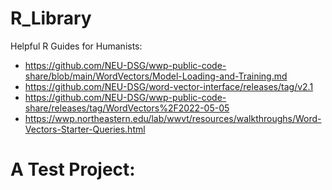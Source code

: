 # R_Library
 Helpful R Guides for Humanists: 
- https://github.com/NEU-DSG/wwp-public-code-share/blob/main/WordVectors/Model-Loading-and-Training.md
- https://github.com/NEU-DSG/word-vector-interface/releases/tag/v2.1
- https://github.com/NEU-DSG/wwp-public-code-share/releases/tag/WordVectors%2F2022-05-05
- https://wwp.northeastern.edu/lab/wwvt/resources/walkthroughs/Word-Vectors-Starter-Queries.html


# A Test Project: 
